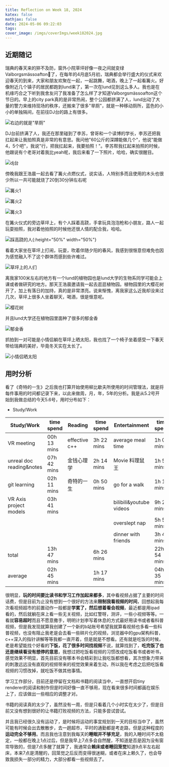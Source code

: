```yaml
---
title: Reflection on Week 18, 2024
katex: false
mathjax: false
date: 2024-05-06 09:22:03
tags:
cover_image: /imgs/coverImgs/week182024.jpg
---
```


## 近期随记 

瑞典的春天来的猝不及防，窗外小院草坪好像一夜之间就变绿Valborgsmässoafton了，在每年的4月底5月初，瑞典都会举行盛大的仪式来欢迎春天的到来，大家和朋友欢聚在一起，一起跳舞，喝酒，晚上了一起看篝火。好像附近几个镇子的居民都跑到lund来了，第一次在lund见到这么多人。我也是在机缘巧合之下听到我舍友问了我准备了怎么样了才知道Valborgsmässoafton这个节日的。早上的city park真的是非常热闹，整个公园都挤满了人，lund出动了大量的警力来维持现场的秩序，还搬来了很多"旱厕"，就是一种移动厕所，蓝色的小小的单独隔间，在前往DJ台的路上有很多。

![右边的就是"旱厕"](/imgs/ReflectionWeek182024/img12.jpg) 

DJ台前挤满了人，我还在那里碰到了李苏，曾哥和一个读博的学长，李苏还把我扛起来让我拍照真是非常的有意思。我问他"60公斤的深蹲能做几个"，他说"能做4，5个吧"，我说"行，把我扛起来，我要拍照！"。李苏帮我扛起来拍照的时候，他跟说有个老哥对着我比yeah呢，我后来看了一下照片，哈哈，确实很醒目。

![dj台](/imgs/ReflectionWeek182024/img3.jpg) 

傍晚我跟王浩晨一起去看了篝火点燃仪式，说实话，人特别多而且使用的木头也很少所以一共可能就烧了20到30分钟左右呢

![篝火1](/imgs/ReflectionWeek182024/img4.jpg) 

![篝火2](/imgs/ReflectionWeek182024/img5.jpg) 

![篝火3](/imgs/ReflectionWeek182024/img6.jpg) 

在篝火仪式的旁边草坪上，有个人踩着高跷，手拿玩具泡泡枪和小朋友，路人一起玩耍拍照，我对着他拍照的时候他还很人情的配合我，哈哈。

![踩高跷的人](/imgs/ReflectionWeek182024/img7.jpg){:height="50%" width="50%"}

看着大家坐在草坪上打闹，玩耍，吹着伴随夕阳的春风，我感到很惬意但难免也因为感觉融入不了这个群体而感到些许难过。

![草坪上的人们](/imgs/ReflectionWeek182024/img8.jpg) 

离我家100米左右的地方有一个lund的植物园也是lund大学的生物系同学可能会上课或者做研究的地方。那天王浩晨邀请我一起去逛逛植物园。植物园里的大樱花树开了，加上有落日的加持，真的是非常漂亮。说来惭愧，离我家这么近我却没来过几次，草坪上很多人坐着聊天，喝酒，很是惬意呢。

![樱花树](/imgs/ReflectionWeek182024/img9.jpg) 

并且lund大学还在植物园里面种了很多的郁金香

![郁金香](/imgs/ReflectionWeek182024/img10.jpg) 

抓拍到一对可能是小情侣躺在草坪上晒太阳，我也找了一个椅子坐着感受一下春天带给瑞典的美好，毕竟冬天实在太长了。

![小情侣晒太阳](/imgs/ReflectionWeek182024/img11.jpg) 


## 用时分析

看了《奇特的一生》之后我也打算开始使用柳比歇夫所使用的时间管理法，就是将每件事用的时间都记录下来，以此来做周，月，年，5年的分析。我是从5.2号开始到我做总结的今天5.6号，用时分布如下：

- Study/Work

| Study/Work               | time spend  | Reading       | time spend | Entertainment           | time spend  | Miscellaneous       | tiem spend |
|--------------------------|-------------|---------------|------------|-------------------------|-------------|---------------------|------------|
| VR meeting               | 00h 13 mins | effective c++ | 3h 22 mins | average meal time       | 1h 00 mins  | supermarket         | 0h 40 mins |
| unreal doc reading&notes | 07h 42 mins | 金钱心理学    | 2h 14 mins | Movie 料理鼠王          | 1h 50 mins  | commuting           | 0h 21 mins |
| git learning             | 02h 11 mins | 奇特的一生    | 0h 50 mins | go for a walk           | 1h 15 mins  | buy computer stand  | 0h 35 mins |
| VR Axis project models   | 03h 41 mins |               |            | bilibili&youtube videos | 9h 29 mins  | chat with Yifeng Lu | 1h 02 mins |
|                          |             |               |            | overslept nap           | 5h 52 mins  | cleaning week       | 1h 16 mins |
|                          |             |               |            | dinner with friends     | 3h 40 mins  |                     |            |
| total                    | 13h 47 mins |               | 6h 26 mins |                         | 22h 54 mins |                     | 3h 56 mins |
| average                  | 02h 45 mins |               | 1h 17 mins |                         | 04h 35 mins |                     | 0h 47 mins |


很明显，**玩的时间要比读书和学习工作加起来都多**，其中看视频占据了主要的时间话费，但是目前为止没有想到一个很好的方法来**限制我看视频的时间**，回想起我每次看视频超市的前置动作一般都是**学累了，然后想着看会视频**，最近都是用ipad看的，然后就躺在床上看一些无关视频，比如红警呀，测评，一些小视频等等。一看就**容易超时**而且不愿意撒手，明明计划李写着休息的方式最好用读书或者看科普视频，但是我发现就算我创建了一个新的b站账号希望我就算看视频也多看一些科普视频，也没有阻止我老是会去看一些碎片化的视频，浏览器中的gpu架构科普，c++深入的指针讲解等等我都一直开着，但是就是不想看。还有就是吃饭的时候，老是希望能找个好看的**下饭，花了很多时间找视频**不说，就算找到了，**吃完饭了也还是继续看没有想停的意思**，我想过把吃饭看视频的习惯改成吃饭看书或者听书，感觉效果不明显，首先目前没有哪本书会精彩到让我吃饭都想看，其次想象力带来的刺激远远没有直观的视频带来的视觉效果来着生动，所以我在考虑之后把吃饭看视频的习惯改掉，就吃饭不做其他事情。

学习工作部分，目前还是停留在文档和书籍的阅读当中，一直想开启tiny renderer的阅读和制作但是时间好像一直不够用，现在看来很多时间都画在娱乐上了，应该做出一些相应的调整才对。

书籍的阅读真的太少了，虽然没有一周，但是只看着几个小时实在太少了，但是目前又没有想到很好的让书籍打败视频的方法，只能多尝试尝试。

并且我已经很久没有运动了，是时候将运动的事宜规划到一天的目标当中了，虽然可能有时候会出去散散步，去一趟超市，平时的通勤都是考走路，但是这种程度的**运动完全不够用**。而且我也注意到我每天的**睡眠并不够充足**，我的入睡时间不太稳定，一般都在晚上1点过后，但是我早上7点多会自然醒，不知道是否是因为没有窗帘导致的，但是7点多醒了就算了，我通常会**赖床或者睡回笼觉**知道9点半左右起床，本来7点是清醒的，回笼觉之后反而变得很迷糊，或者在床上赖久了，也会导致我损失一部分的精力，大部分都看一些视频去了。



